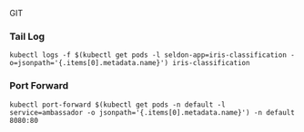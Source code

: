 GIT 
### Tail Log
`kubectl logs -f $(kubectl get pods -l seldon-app=iris-classification -o=jsonpath='{.items[0].metadata.name}') iris-classification`

### Port Forward
`kubectl port-forward $(kubectl get pods -n default -l service=ambassador -o jsonpath='{.items[0].metadata.name}') -n default 8080:80`